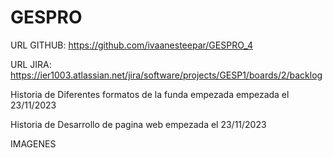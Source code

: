 # GESPRO

URL GITHUB: https://github.com/ivaanesteepar/GESPRO_4

URL JIRA: https://ier1003.atlassian.net/jira/software/projects/GESP1/boards/2/backlog


Historia de Diferentes formatos de la funda empezada empezada el 23/11/2023

Historia de Desarrollo de pagina web empezada el 23/11/2023

IMAGENES

